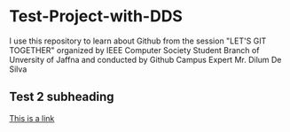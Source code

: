# Test-Project-with-DDS
I use this repository to learn about Github from the session "LET'S GIT TOGETHER" organized by IEEE Computer Society Student Branch of Unversity of Jaffna and conducted by Github Campus Expert Mr. Dilum De Silva

## Test 2 subheading 
[This is a link](www.google.com)

